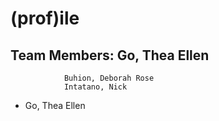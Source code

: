 # (prof)ile
## Team Members: 	Go, Thea Ellen
				Buhion, Deborah Rose
				Intatano, Nick
* Go, Thea Ellen